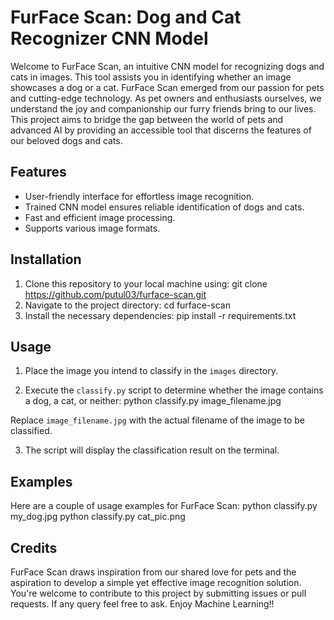 # FurFace Scan: Dog and Cat Recognizer CNN Model

Welcome to FurFace Scan, an intuitive CNN model for recognizing dogs and cats in images. This tool assists you in identifying whether an image showcases a dog or  a cat. FurFace Scan emerged from our passion for pets and cutting-edge technology. As pet owners and enthusiasts ourselves, we understand the joy and companionship our furry friends bring to our lives. This project aims to bridge the gap between the world of pets and advanced AI by providing an accessible tool that discerns the features of our beloved dogs and cats.

## Features

- User-friendly interface for effortless image recognition.
- Trained CNN model ensures reliable identification of dogs and cats.
- Fast and efficient image processing.
- Supports various image formats.

## Installation

1. Clone this repository to your local machine using:
   git clone https://github.com/putul03/furface-scan.git
2. Navigate to the project directory:
   cd furface-scan
3. Install the necessary dependencies:
   pip install -r requirements.txt

 
## Usage

1. Place the image you intend to classify in the `images` directory.

2. Execute the `classify.py` script to determine whether the image contains a dog, a cat, or neither:
python classify.py image_filename.jpg

Replace `image_filename.jpg` with the actual filename of the image to be classified.

3. The script will display the classification result on the terminal.

## Examples

Here are a couple of usage examples for FurFace Scan:
python classify.py my_dog.jpg
python classify.py cat_pic.png

## Credits
FurFace Scan draws inspiration from our shared love for pets and the aspiration to develop a simple yet effective image recognition solution.
You're welcome to contribute to this project by submitting issues or pull requests. If any query feel free to ask.
Enjoy Machine Learning!!


